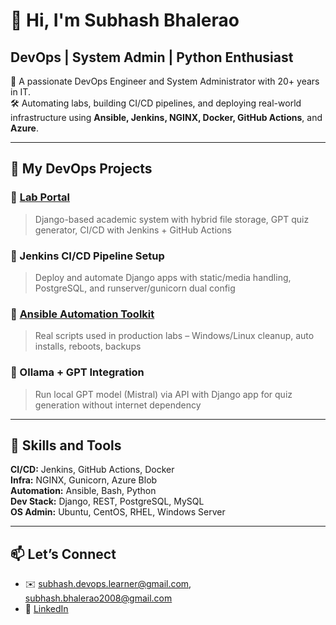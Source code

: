# 👋 Hi, I'm Subhash Bhalerao <br> 

## DevOps | System Admin | Python Enthusiast <br>

🔧 A passionate DevOps Engineer and System Administrator with 20+ years in IT.    
🛠️ Automating labs, building CI/CD pipelines, and deploying real-world infrastructure using **Ansible, Jenkins, NGINX, Docker, GitHub Actions**, and **Azure**.  

---

## 🚀 My DevOps Projects

### 🔹 [Lab Portal](https://github.com/subhash-devopslearner/lab-portal)
> Django-based academic system with hybrid file storage, GPT quiz generator, CI/CD with Jenkins + GitHub Actions

### 🔹 Jenkins CI/CD Pipeline Setup
> Deploy and automate Django apps with static/media handling, PostgreSQL, and runserver/gunicorn dual config

### 🔹 [Ansible Automation Toolkit](https://github.com/subhash-devopslearner/ansible-automation)
> Real scripts used in production labs – Windows/Linux cleanup, auto installs, reboots, backups

### 🔹 Ollama + GPT Integration
> Run local GPT model (Mistral) via API with Django app for quiz generation without internet dependency

---

## 🧠 Skills and Tools

**CI/CD:** Jenkins, GitHub Actions, Docker  
**Infra:** NGINX, Gunicorn, Azure Blob  
**Automation:** Ansible, Bash, Python  
**Dev Stack:** Django, REST, PostgreSQL, MySQL  
**OS Admin:** Ubuntu, CentOS, RHEL, Windows Server

---

## 📫 Let’s Connect

- ✉️ subhash.devops.learner@gmail.com, subhash.bhalerao2008@gmail.com  
- 🔗 [LinkedIn](https://www.linkedin.com/in/subhash-bhalerao-b1b17722a/)  
